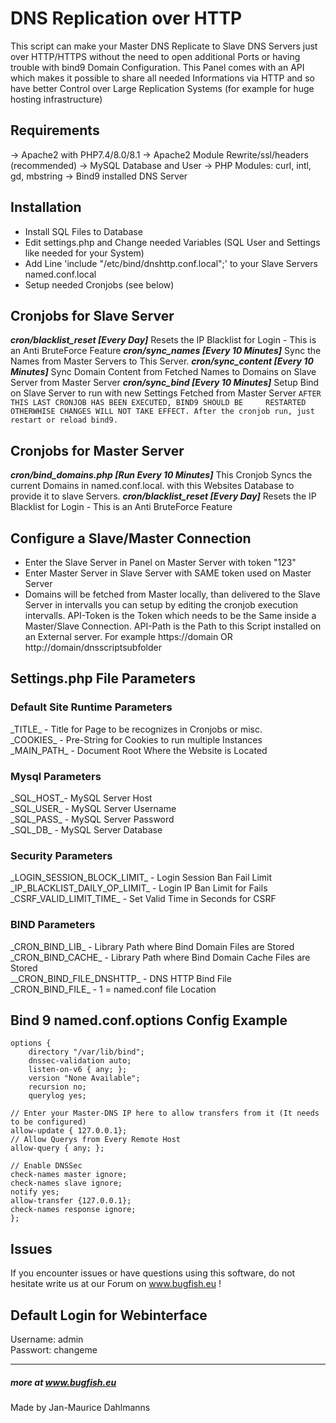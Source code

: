 




# DNS Replication over HTTP
This script can make your Master DNS Replicate to Slave DNS Servers just over HTTP/HTTPS without the need to open additional Ports or having trouble with bind9 Domain Configuration. This Panel comes with an API which makes it possible to share all needed Informations via HTTP and so have better Control over Large Replication Systems (for example for huge hosting infrastructure)

## Requirements  
-> Apache2 with PHP7.4/8.0/8.1 
-> Apache2 Module Rewrite/ssl/headers (recommended)
-> MySQL Database and User
-> PHP Modules: curl, intl, gd, mbstring
-> Bind9 installed DNS Server
## Installation
* Install SQL Files to Database
* Edit settings.php and Change needed Variables (SQL User and Settings like needed for your System)
* Add Line 'include "/etc/bind/dnshttp.conf.local";' to your Slave Servers named.conf.local 
* Setup needed Cronjobs (see below)

## Cronjobs for Slave Server
***cron/blacklist_reset [Every Day]***
Resets the IP Blacklist for Login - This is an Anti BruteForce Feature
***cron/sync_names [Every 10 Minutes]***
Sync the Names from Master Servers to This Server.
***cron/sync_content [Every 10 Minutes]***
Sync Domain Content from Fetched Names to Domains on Slave Server from Master Server
***cron/sync_bind [Every 10 Minutes]***
Setup Bind on Slave Server to run with new Settings Fetched from Master Server
`AFTER THIS LAST CRONJOB HAS BEEN EXECUTED, BIND9 SHOULD BE 	RESTARTED OTHERWHISE CHANGES WILL NOT TAKE EFFECT. After the cronjob run, just 	restart or reload bind9.`

## Cronjobs for Master Server
***cron/bind_domains.php [Run Every 10 Minutes]***
This Cronjob Syncs the current Domains in named.conf.local.
with this Websites Database to provide it to slave Servers.
***cron/blacklist_reset [Every Day]***
Resets the IP Blacklist for Login - This is an Anti BruteForce Feature

##  Configure a Slave/Master Connection
- Enter the Slave Server in Panel on Master Server with token "123"  
- Enter Master Server in Slave Server with SAME token used on Master Server   
- Domains will be fetched from Master locally, than delivered to the Slave Server in intervalls you can setup by editing the cronjob execution intervalls. API-Token is the Token which needs to be the Same inside a Master/Slave Connection. API-Path is the Path to this Script installed on an External server. For example https://domain OR http://domain/dnsscriptsubfolder  

##  Settings.php File Parameters
### Default Site Runtime Parameters  
\_TITLE\_ - Title for Page to be recognizes in Cronjobs or misc.  
\_COOKIES\_ - Pre-String for Cookies to run multiple Instances  
\_MAIN_PATH\_ - Document Root Where the Website is Located  
### Mysql Parameters
\_SQL_HOST\_- MySQL Server Host  
\_SQL_USER\_ - MySQL Server Username  
\_SQL_PASS\_ - MySQL Server Password  
\_SQL_DB\_ - MySQL Server Database  
### Security Parameters
\_LOGIN_SESSION_BLOCK_LIMIT\_  - Login Session Ban Fail Limit  
\_IP_BLACKLIST_DAILY_OP_LIMIT\_ - Login IP Ban Limit for Fails  
\_CSRF_VALID_LIMIT_TIME\_ - Set Valid Time in Seconds for CSRF  
### BIND Parameters
\_CRON_BIND_LIB\_ - Library Path where Bind Domain Files are Stored  
\_CRON_BIND_CACHE\_ - Library Path where Bind Domain Cache Files are Stored  
\__CRON_BIND_FILE_DNSHTTP\_ - DNS HTTP Bind File  
\_CRON_BIND_FILE\_ - 1 =  named.conf file Location  
  
## Bind 9 named.conf.options Config Example

	options {
		directory "/var/lib/bind";
	    dnssec-validation auto;
	    listen-on-v6 { any; };
	    version "None Available";
	    recursion no;
	    querylog yes;

    // Enter your Master-DNS IP here to allow transfers from it (It needs to be configured)
    allow-update { 127.0.0.1};
    // Allow Querys from Every Remote Host
    allow-query { any; };

    // Enable DNSSec
    check-names master ignore;
    check-names slave ignore;
    notify yes;
    allow-transfer {127.0.0.1};
    check-names response ignore;
	};

## Issues
If you encounter issues or have questions using this software, do not hesitate write us at our Forum on www.bugfish.eu !

## Default Login for Webinterface
Username: admin  
Passwort: changeme

----------------------------------------------------------------
##### more at www.bugfish.eu 

Made by Jan-Maurice Dahlmanns
